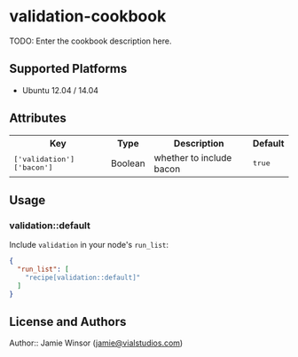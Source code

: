 # validation-cookbook

TODO: Enter the cookbook description here.

## Supported Platforms

* Ubuntu 12.04 / 14.04

## Attributes

<table>
  <tr>
    <th>Key</th>
    <th>Type</th>
    <th>Description</th>
    <th>Default</th>
  </tr>
  <tr>
    <td><tt>['validation']['bacon']</tt></td>
    <td>Boolean</td>
    <td>whether to include bacon</td>
    <td><tt>true</tt></td>
  </tr>
</table>

## Usage

### validation::default

Include `validation` in your node's `run_list`:

```json
{
  "run_list": [
    "recipe[validation::default]"
  ]
}
```

## License and Authors

Author:: Jamie Winsor (<jamie@vialstudios.com>)
